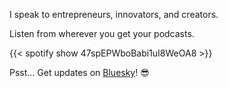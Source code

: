 I speak to entrepreneurs, innovators, and creators.

Listen from wherever you get your podcasts.

{{< spotify show 47spEPWboBabi1uI8WeOA8 >}}

Psst... Get updates on [Bluesky](https://bsky.app/profile/jamesdavidson.xyz)! :sunglasses:
